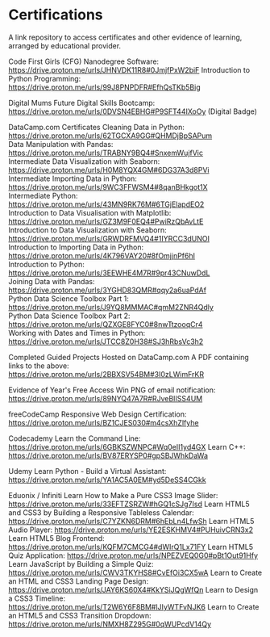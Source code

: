 # Certifications
A link repository to access certificates and other evidence of learning, arranged by educational provider.

Code First Girls (CFG)
  Nanodegree Software: https://drive.proton.me/urls/JHNVDK11R8#0JmjfPxW2biF
  Introduction to Python Programming: https://drive.proton.me/urls/99J8PNPDFR#EfhQsTKb5Big

Digital Mums
  Future Digital Skills Bootcamp: https://drive.proton.me/urls/0DVSN4EBHG#P9SFT44IXoOy (Digital Badge)

DataCamp.com
  Certificates
    Cleaning Data in Python: https://drive.proton.me/urls/62TGCXA9GG#QHMDjBpSAPum</br>
    Data Manipulation with Pandas: https://drive.proton.me/urls/TRABNY9BQ4#SnxemWujfVic</br>
    Intermediate Data Visualization with Seaborn: https://drive.proton.me/urls/H0M8YQX4GM#6DG37A3d8PVi</br>
    Intermediate Importing Data in Python: https://drive.proton.me/urls/9WC3FFWSM4#8qanBHkgot1X</br>
    Intermediate Python: https://drive.proton.me/urls/43MN9RK76M#6TGjElapdEO2</br>
    Introduction to Data Visualisation with Matplotlib: https://drive.proton.me/urls/GZ3M9F0EQ4#PwiRzQbAvLtE</br>
    Introduction to Data Visualization with Seaborn: https://drive.proton.me/urls/GRWDRFMVQ4#1IYRCC3dUNOI</br>
    Introduction to Importing Data in Python: https://drive.proton.me/urls/4K796VAY20#8fOmjjnPf6hI</br>
    Introduction to Python: https://drive.proton.me/urls/3EEWHE4M7R#9pr43CNuwDdL</br>
    Joining Data with Pandas: https://drive.proton.me/urls/3YGHD83QMR#qqy2a6uaPdAf</br>
    Python Data Science Toolbox Part 1: https://drive.proton.me/urls/J9YQ8MMMAC#qmM2ZNR4Qdly</br>
    Python Data Science Toolbox Part 2: https://drive.proton.me/urls/QZXGE8FYC0#8nwTtzooqCr4</br>
    Working with Dates and Times in Python: https://drive.proton.me/urls/JTCC8Z0H38#SJ3hRbsVc3h2</br>
  
  Completed Guided Projects Hosted on DataCamp.com
    A PDF containing links to the above: https://drive.proton.me/urls/2BBXSV54BM#3I0zLWimFrKR
  
  Evidence of Year's Free Access Win
    PNG of email notification: https://drive.proton.me/urls/89NYQ47A7R#RJveBIISS4UM

freeCodeCamp
  Responsive Web Design Certification: https://drive.proton.me/urls/BZ1CJES030#m4csXhZlfyhe

Codecademy
  Learn the Command Line: https://drive.proton.me/urls/6GBKSZWNPC#Wq0eII1yd4GX
  Learn C++: https://drive.proton.me/urls/BV87ERYSP0#gpSBJWhkDaWa

Udemy
  Learn Python - Build a Virtual Assistant: https://drive.proton.me/urls/YA1AC5A0EM#yd5DeSS4CGkk

Eduonix / Infiniti
  Learn How to Make a Pure CSS3 Image Slider: https://drive.proton.me/urls/33EFTZSRZW#hGQ1cSJg7Isd
  Learn HTML5 and CSS3 by Building a Responsive Tableless Calendar: https://drive.proton.me/urls/C7YZKN6DRM#6hEbLn4LfwSh
  Learn HTML5 Audio Player: https://drive.proton.me/urls/YE2ESKHMV4#PUHuivCRN3x2
  Learn HTML5 Blog Frontend: https://drive.proton.me/urls/KQFM7CMCG4#dWIrQ1Lx71FY
  Learn HTML5 Quiz Application: https://drive.proton.me/urls/NPEZVEQ0G0#pBt1Out91Hfy
  Learn JavaScript by Building a Simple Quiz: https://drive.proton.me/urls/CWV3TKYHS8#CvEfOi3CX5wA
  Learn to Create an HTML and CSS3 Landing Page Design: https://drive.proton.me/urls/JAY6KS60X4#KkYSiJQgWfQn
  Learn to Design a CSS3 Timeline: https://drive.proton.me/urls/T2W6Y6F8BM#lJIyWTFvNJK6
  Learn to Create an HTML5 and CSS3 Transition Dropdown: https://drive.proton.me/urls/NMXH8Z295G#0qWUPcdV14Qy
